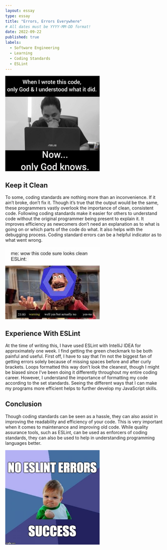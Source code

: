 ```yaml
---
layout: essay
type: essay
title: "Errors, Errors Everywhere"
# All dates must be YYYY-MM-DD format!
date: 2022-09-22
published: true
labels:
  - Software Engineering
  - Learning
  - Coding Standards
  - ESLint
---
```


<div class="text-center p-4">
  <img width="300px" img class="img-fluid" src="../img/standards/god.png">
</div>

## Keep it Clean

To some, coding standards are nothing more than an inconvenience. If it ain’t broke, don’t fix it. Though it’s true that the output would be the same, these programmers vastly overlook the importance of clean, consistent code. Following coding standards make it easier for others to understand code without the original programmer being present to explain it. It improves efficiency as newcomers don’t need an explanation as to what is going on or which parts of the code do what. It also helps with the debugging process. Coding standard errors can be a helpful indicator as to what went wrong.

<div class="text-center p-4">
    <img width="300px" img class="img-fluid" src="../img/standards/clean.jfif">
</div>

## Experience With ESLint

At the time of writing this, I have used ESLint with IntelliJ IDEA for approximately one week. I find getting the green checkmark to be both painful and useful. First off, I have to say that I’m not the biggest fan of getting errors solely because of missing spaces before and after curly brackets. Loops formatted this way don’t look the cleanest, though I might be biased since I’ve been doing it differently throughout my entire coding career. However, I understand the importance of formatting my code according to the set standards. Seeing the different ways that I can make my programs more efficient helps to further develop my JavaScript skills.

## Conclusion

Though coding standards can be seen as a hassle, they can also assist in improving the readability and efficiency of your code. This is very important when it comes to maintenance and improving old code. While quality assurance tools, such as ESLint, can be used as enforcers of coding standards, they can also be used to help in understanding programming languages better.

<div class="text-center p-4">
    <img width="300px" img class="img-fluid" src="../img/standards/success.jpeg">
</div>